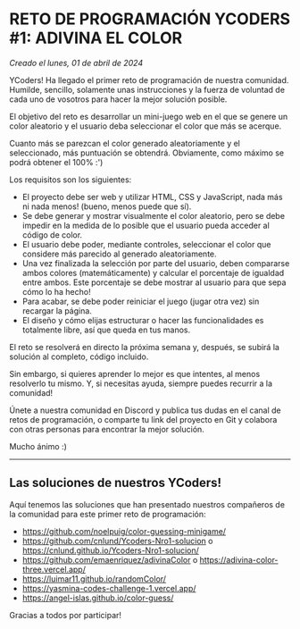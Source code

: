 # RETO DE PROGRAMACIÓN YCODERS #1: ADIVINA EL COLOR

*Creado el lunes, 01 de abril de 2024*

YCoders! Ha llegado el primer reto de programación de nuestra comunidad. Humilde, sencillo, solamente unas instrucciones y la fuerza de voluntad de cada uno de vosotros para hacer la mejor solución posible.  

El objetivo del reto es desarrollar un mini-juego web en el que se genere un color aleatorio y el usuario deba seleccionar el color que más se acerque.  

Cuanto más se parezcan el color generado aleatoriamente y el seleccionado, más puntuación se obtendrá. Obviamente, como máximo se podrá obtener el 100% :')  

Los requisitos son los siguientes:  
* El proyecto debe ser web y utilizar HTML, CSS y JavaScript, nada más ni nada menos! (bueno, menos puede que sí).  
* Se debe generar y mostrar visualmente el color aleatorio, pero se debe impedir en la medida de lo posible que el usuario pueda acceder al código de color.  
* El usuario debe poder, mediante controles, seleccionar el color que considere más parecido al generado aleatoriamente.  
* Una vez finalizada la selección por parte del usuario, deben compararse ambos colores (matemáticamente) y calcular el porcentaje de igualdad entre ambos. Este porcentaje se debe mostrar al usuario para que sepa cómo lo ha hecho!  
* Para acabar, se debe poder reiniciar el juego (jugar otra vez) sin recargar la página.  
* El diseño y cómo elijas estructurar o hacer las funcionalidades es totalmente libre, así que queda en tus manos.  

El reto se resolverá en directo la próxima semana y, después, se subirá la solución al completo, código incluido.  

Sin embargo, si quieres aprender lo mejor es que intentes, al menos resolverlo tu mismo. Y, si necesitas ayuda, siempre puedes recurrir a la comunidad!  

Únete a nuestra comunidad en Discord y publica tus dudas en el canal de retos de programación, o comparte tu link del proyecto en Git y colabora con otras personas para encontrar la mejor solución.  

Mucho ánimo :)  

---

## Las soluciones de nuestros YCoders!  
Aquí tenemos las soluciones que han presentado nuestros compañeros de la comunidad para este primer reto de programación:  
* https://github.com/noelpuig/color-guessing-minigame/  
* https://github.com/cnlund/Ycoders-Nro1-solucion o https://cnlund.github.io/Ycoders-Nro1-solucion/  
* https://github.com/emaenriquez/adivinaColor o https://adivina-color-three.vercel.app/  
* https://luimar11.github.io/randomColor/  
* https://yasmina-codes-challenge-1.vercel.app/  
* https://angel-islas.github.io/color-guess/  

Gracias a todos por participar!  